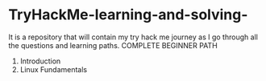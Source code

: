# TryHackMe-learning-and-solving-
It is a repository that will contain my try hack me journey as I go through all the questions and learning paths.
COMPLETE BEGINNER PATH
1. Introduction
2. Linux Fundamentals
